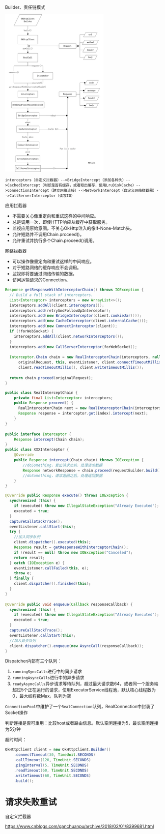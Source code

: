 

Builder、责任链模式

<img src="OkHttp/OkHttp流程.png" style="zoom:50%;" />

`interceptors（自定义拦截器）-->BridgeIntercept（添加各种头）-->CachedIntercept（判断是否有缓存，或者取出缓存，使用LruDiskCache）-->ConnectionIntercept（建立网络连接）-->NetworkIntercept（自定义网络拦截器）-->CallServerInterceptor（读写IO）`

应用拦截器

- 不需要关心像重定向和重试这样的中间响应。
- 总是调用一次，即使HTTP响应从缓存中获取服务。
- 监视应用原始意图。不关心OkHttp注入的像If-None-Match头。
- 允许短路并不调用Chain.proceed()。
- 允许重试并执行多个Chain.proceed()调用。

网络拦截器

- 可以操作像重定向和重试这样的中间响应。
- 对于短路网络的缓存响应不会调用。
- 监视即将要通过网络传输的数据。
- 访问运输请求的Connection。

```java
Response getResponseWithInterceptorChain() throws IOException {
  // Build a full stack of interceptors.
  List<Interceptor> interceptors = new ArrayList<>();
  interceptors.addAll(client.interceptors());
  interceptors.add(retryAndFollowUpInterceptor);
  interceptors.add(new BridgeInterceptor(client.cookieJar()));
  interceptors.add(new CacheInterceptor(client.internalCache()));
  interceptors.add(new ConnectInterceptor(client));
  if (!forWebSocket) {
    interceptors.addAll(client.networkInterceptors());
  }
  interceptors.add(new CallServerInterceptor(forWebSocket));

  Interceptor.Chain chain = new RealInterceptorChain(interceptors, null, null, null, 0,
      originalRequest, this, eventListener, client.connectTimeoutMillis(),
      client.readTimeoutMillis(), client.writeTimeoutMillis());

  return chain.proceed(originalRequest);
}
```

```java
public class RealInterceptChain {
    private final List<Interceptor> interceptors;
    public Response proceed() {
      RealInterceptorChain next = new RealInterceptorChain(interceptors, ..., index + 1);
      Response response = interceptor.get(index).intercept(next);
    }
}

public interface Interceptor {
    Response intercept(Chain chain);
}
public class XXXInterceptor {
    @Override 
    public Response intercept(Chain chain) throws IOException {
        //doSomething，发出请求之前，处理请求数据
        Response networkResponse = chain.proceed(requestBuilder.build());
        //doSomething，请求返回之后，处理返回数据
    }
}
```

```java
@Override public Response execute() throws IOException {
  synchronized (this) {
    if (executed) throw new IllegalStateException("Already Executed");
    executed = true;
  }
  captureCallStackTrace();
  eventListener.callStart(this);
  try {
    //加入同步队列
    client.dispatcher().executed(this);
    Response result = getResponseWithInterceptorChain();
    if (result == null) throw new IOException("Canceled");
    return result;
  } catch (IOException e) {
    eventListener.callFailed(this, e);
    throw e;
  } finally {
    client.dispatcher().finished(this);
  }
}

@Override public void enqueue(Callback responseCallback) {
  synchronized (this) {
    if (executed) throw new IllegalStateException("Already Executed");
    executed = true;
  }
  captureCallStackTrace();
  eventListener.callStart(this);
  //加入异步队列
  client.dispatcher().enqueue(new AsyncCall(responseCallback));
}
```

Dispatcher内部有三个队列：

1. `runningSyncCalls`进行中的同步请求
2. `runningAsyncCalls`进行中的异步请求
3. `readyAsyncCalls`异步请求等待队列，超过最大请求数64，或者同一个服务端超过5个正在运行的请求，使用ExecutorService线程池，默认核心线程数为0，最大线程数Max，队列为空

`ConnectionPool`中维护了一个`RealConnection`队列，RealConnection中封装了Socket操作

判断连接是否可重用：比较host或者路由信息。默认空闲连接为5，最长空闲连接为5分钟

超时时间：

```java
OkHttpClient client = new OkHttpClient.Builder()
    .connectTimeout(30, TimeUnit.SECONDS)
    .callTimeout(120, TimeUnit.SECONDS)
    .pingInterval(5, TimeUnit.SECONDS)
    .readTimeout(60, TimeUnit.SECONDS)
    .writeTimeout(60, TimeUnit.SECONDS)
    .build();
```

# 请求失败重试

自定义拦截器

https://www.cnblogs.com/ganchuanpu/archive/2018/02/01/8399681.html
